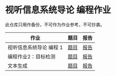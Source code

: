 # 视听信息系统导论 编程作业

此仓库只用作备份，不可作为作业参考，不可抄袭。

| 作业                    | 题目                                    | 报告                |
| ----------------------- | --------------------------------------- | ------------------- |
| 视听信息系统导论 编程 1 | [题目](1/视听信息系统导论-编程1.pdf)    | [报告](1/README.md) |
| 编程作业2：目标检测     | [题目](2/视听导_编程作业2_说明文档.pdf) | [报告](2/README.md) |
| 文本生成                | [题目](3/2024视听导编程作业3.pdf) | [报告](3/README.md) |
